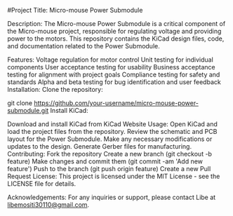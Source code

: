 #Project Title: Micro-mouse Power Submodule

Description:
The Micro-mouse Power Submodule is a critical component of the Micro-mouse project, responsible for regulating voltage and providing power to the motors. This repository contains the KiCad design files, code, and documentation related to the Power Submodule.

Features:
Voltage regulation for motor control
Unit testing for individual components
User acceptance testing for usability
Business acceptance testing for alignment with project goals
Compliance testing for safety and standards
Alpha and beta testing for bug identification and user feedback
Installation:
Clone the repository:

git clone https://github.com/your-username/micro-mouse-power-submodule.git
Install KiCad:

Download and install KiCad from KiCad Website
Usage:
Open KiCad and load the project files from the repository.
Review the schematic and PCB layout for the Power Submodule.
Make any necessary modifications or updates to the design.
Generate Gerber files for manufacturing.
Contributing:
Fork the repository
Create a new branch (git checkout -b feature)
Make changes and commit them (git commit -am 'Add new feature')
Push to the branch (git push origin feature)
Create a new Pull Request
License:
This project is licensed under the MIT License - see the LICENSE file for details.

Acknowledgements:
For any inquiries or support, please contact Libe at libemositi30110@gmail.com.
